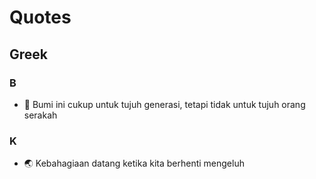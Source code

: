 # Quotes

## Greek

### B

- 🎺 Bumi ini cukup untuk tujuh generasi, tetapi tidak untuk tujuh orang serakah

### K

- 🌏 Kebahagiaan datang ketika kita berhenti mengeluh
